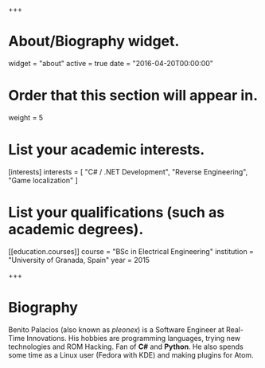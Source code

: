 +++
# About/Biography widget.
widget = "about"
active = true
date = "2016-04-20T00:00:00"

# Order that this section will appear in.
weight = 5

# List your academic interests.
[interests]
  interests = [
    "C# / .NET Development",
    "Reverse Engineering",
    "Game localization"
  ]

# List your qualifications (such as academic degrees).
[[education.courses]]
  course = "BSc in Electrical Engineering"
  institution = "University of Granada, Spain"
  year = 2015

+++

# Biography

Benito Palacios (also known as *pleonex*) is a Software Engineer at Real-Time Innovations. His hobbies are programming languages, trying new technologies and ROM Hacking. Fan of **C#** and **Python**. He also spends some time as a Linux user (Fedora with KDE) and making plugins for Atom.
